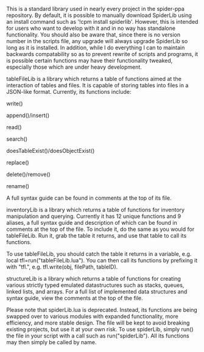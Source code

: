 This is a standard library used in nearly every project in the spider-ppa repository. By default, it is possible to manually download SpiderLib using an install command such as '!cpm install spiderlib'. However, this is intended for users who want to develop with it and in no way has standalone functionality. You should also be aware that, since there is no version number in the scripts file, any upgrade will always upgrade SpiderLib so long as it is installed. In addition, while I do everything I can to maintain backwards compatability so as to prevent rewrite of scripts and programs, it is possible certain functions may have their functionality tweaked, especially those which are under heavy development. 

tableFileLib is a library which returns a table of functions aimed at the interaction of tables and files. It is capable of storing tables into files in a JSON-like format. Currently, its functions include:

  write()
  
  append()/insert()
  
  read()
  
  search()
  
  doesTableExist()/doesObjectExist()
  
  replace()
  
  delete()/remove()
  
  rename()
  
A full syntax guide can be found in comments at the top of its file. 

inventoryLib is a library which returns a table of functions for inventory manipulation and querying. Currently it has 12 unique functions and 9 aliases, a full syntax guide and description of which can be found in comments at the top of the file.
To include it, do the same as you would for tableFileLib. Run it, grab the table it returns, and use that table to call its functions.


To use tableFileLib, you should catch the table it returns in a variable, e.g. local tfl=run("tableFileLib.lua"). You can then call its functions by prefixing it with "tfl.", e.g. tfl.write(obj, filePath, tableID).

structureLib is a library which returns a table of functions for creating various strictly typed emulated datastructures such as stacks, queues, linked lists, and arrays. For a full list of implemented data structures and syntax guide, view the comments at the top of the file.


Please note that spiderLib.lua is deprecated. Instead, its functions are being swapped over to various modules with expanded functionality, more efficiency, and more stable design. The file will be kept to avoid breaking existing projects, but use it at your own risk. To use spiderLib, simply run() the file in your script with a call such as run("spiderLib"). All its functions may then simply be called by name.
